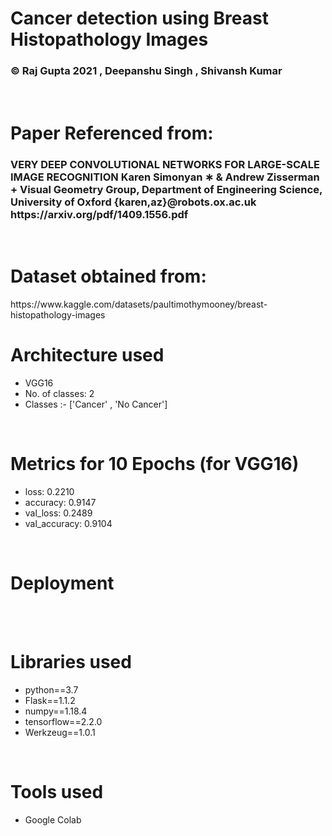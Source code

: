 <h1>Cancer detection using Breast Histopathology Images</h1>
 <h3> © Raj Gupta 2021 , Deepanshu Singh , Shivansh Kumar</h3>
   <br> 
   
  <h1>Paper Referenced from:</h1>
 <h3>VERY DEEP CONVOLUTIONAL
NETWORKS
FOR
LARGE-SCALE
IMAGE
RECOGNITION
Karen Simonyan
∗ & Andrew Zisserman
+
Visual Geometry Group, Department of Engineering Science, University of Oxford {karen,az}@robots.ox.ac.uk   https://arxiv.org/pdf/1409.1556.pdf</h3>
  <br> 
  
   <h1> Dataset obtained from:   </h1>   
   https://www.kaggle.com/datasets/paultimothymooney/breast-histopathology-images
     <br> 
  <h1> Architecture used</h1>
 <p title=Architecture used>  
<ul>
<li>VGG16</li>
<li> No. of classes: 2</li>
<li>Classes :-  ['Cancer' , 'No Cancer']</li>
  </ul> </p>  
 <br> 
 
 <h1> Metrics for 10 Epochs (for VGG16) </h1>
 <p title= Metrics for 10 Epochs in VGG16 >  
<ul>
  
<li>loss: 0.2210</li>  
<li>accuracy: 0.9147</li>
  <li>val_loss: 0.2489</li>
<li>val_accuracy: 0.9104</li>
  </ul></p>  
 <br> 
 
 
 
 <h1>Deployment</h1> 
<p title=Deployment>  
<ul>
<!-- <li>Deployed it as a web application using Flask.</li> -->
<!-- <li> I didn't add much because of github limits to storage.</li> -->
 </ul> </p> 
 <br> 
  
   <br> 
 <h1> Libraries used</h1>
 <p title=Libraries used>  
<ul>
 <li>python==3.7</li>
<li>Flask==1.1.2</li>
<li>numpy==1.18.4</li>
 <li>tensorflow==2.2.0</li>
<li>Werkzeug==1.0.1</li>  
</ul> </p> 
  <br>  
 
  <h1> Tools used</h1>
 <p title=Tools used>  
<ul>
<!-- <li>Pycharm</li> -->
<li>Google Colab</li>
<!-- <li>git</li> -->
<!-- <li>Flask</li> -->
<!-- <li>Visual Studio</li> -->
</ul> </p> 
  <br> 

<!-- <img src="https://i.ibb.co/JnMG6BG/Screenshot-2021-11-06-151905.jpg"> 
<img src="https://i.ibb.co/61qSfQJ/Screenshot-2021-11-06-152022.jpg">  -->
</ul>
</p>
<br>  
<br>  
<br>  
<br>  
